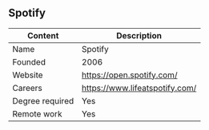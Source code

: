 ## Spotify

| Content         | Description                             |
| --------------- | ----------------------------------------|
| Name            | Spotify   			                        |
| Founded         | 2006                                    |
| Website         | https://open.spotify.com/               |
| Careers         | https://www.lifeatspotify.com/          |
| Degree required | Yes                                     |
| Remote work     | Yes                                     |
